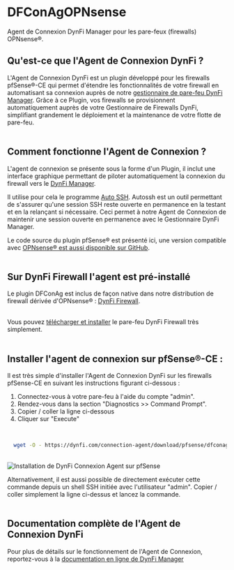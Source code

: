 # DFConAgOPNsense
Agent de Connexion DynFi Manager pour les pare-feux (firewalls) OPNsense®.
<br>

## Qu'est-ce que l'Agent de Connexion DynFi ?  
L'Agent de Connexion DynFi est un plugin développé pour les firewalls pfSense®-CE qui permet d'étendre les fonctionnalités de votre firewall en automatisant sa connexion auprès de notre [gestionnaire de pare-feu DynFi Manager](https://dynfi.com/dynfi-manager/). 
Grâce à ce Plugin, vos firewalls se provisionnent automatiquement auprès de votre Gestionnaire de Firewalls DynFi, simplifiant grandement le déploiement et la maintenance de votre flotte de pare-feu.  
<br>

## Comment fonctionne l'Agent de Connexion ?
L'agent de connexion se présente sous la forme d'un Plugin, il inclut une interface graphique permettant de piloter automatiquement la connexion du firewall vers le [DynFi Manager](https://dynfi.com/dynfi-manager/). 
  
Il utilise pour cela le programme [Auto SSH](https://www.freebsd.org/cgi/man.cgi?query=autossh&sektion=1&manpath=FreeBSD+13.0-RELEASE+and+Ports). 
Autossh est un outil permettant de s'assurer qu'une session SSH reste ouverte en permanence en la testant et en la relançant si nécessaire. 
Ceci permet à notre Agent de Connexion de maintenir une session ouverte en permanence avec le Gestionnaire DynFi Manager. 
  
Le code source du plugin pfSense® est présenté ici, une version compatible avec [OPNsense® est aussi disponible sur GitHub](https://github.com/DynFi/DFConAgOPNsense/).  
<br>  

## Sur DynFi Firewall l'agent est pré-installé
Le plugin DFConAg est inclus de façon native dans notre distribution de firewall dérivée d'OPNsense® : [DynFi Firewall](https://dynfi.com/dynfi-firewall/).  
<br>  

Vous pouvez [télécharger et installer](https://dynfi.com/download/) le pare-feu DynFi Firewall très simplement.  
<br>  

## Installer l'agent de connexion sur  pfSense®-CE :  
Il est très simple d'installer l'Agent de Connexion DynFi sur les firewalls pfSense-CE en suivant les instructions figurant ci-dessous :  
  
1. Connectez-vous à votre pare-feu à l'aide du compte "admin". 
2. Rendez-vous dans la section "Diagnostics >> Command Prompt".
3. Copier / coller la ligne ci-dessous
4. Cliquer sur "Execute"  
<br> 

```bash
  wget -O - https://dynfi.com/connection-agent/download/pfsense/dfconag-latest-installer.sh | sh  
```  
  
<br>  ![Installation de DynFi Connexion Agent sur pfSense](https://dynfi.com/img/DynFi_Manager/pfSense_connection_agent.png "Installer DynFi Connexion Agent sur pfSense-CE") 

Alternativement, il est aussi possible de directement exécuter cette commande depuis un shell SSH initiée avec l'utilisateur "admin". 
Copier / coller simplement la ligne ci-dessus et lancez la commande.   
<br> 

## Documentation complète de l'Agent de Connexion DynFi
Pour plus de détails sur le fonctionnement de l'Agent de Connexion, reportez-vous à la [documentation en ligne de DynFi Manager](https://dynfi.com/documentation/) 
  

